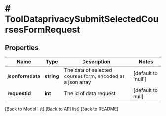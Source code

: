 # # ToolDataprivacySubmitSelectedCoursesFormRequest

## Properties

Name | Type | Description | Notes
------------ | ------------- | ------------- | -------------
**jsonformdata** | **string** | The data of selected courses form, encoded as a json array | [default to 'null']
**requestid** | **int** | The id of data request | [default to null]

[[Back to Model list]](../../README.md#models) [[Back to API list]](../../README.md#endpoints) [[Back to README]](../../README.md)
